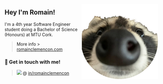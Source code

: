 <a href="https://www.romainclemencon.com/" alt="racoon"> <img align="right" width="250px" src="./assets/racoon-round.png" /> <a/>

## Hey I'm Romain!


I'm a 4th year Software Engineer student doing a Bachelor of Science (Honours) at MTU Cork.

> More info > [romainclemencon.com](https://www.romainclemencon.com/ "romainclemencon.com")

### 👋 Get in touch with me!

> <a href="https://www.linkedin.com/in/romainclemencon/" alt="LinkedIn"><img src=https://content.linkedin.com/content/dam/me/business/en-us/amp/brand-site/v2/bg/LI-Bug.svg.original.svg height="20px"/><a/> @ [in/romainclemencon](https://www.linkedin.com/in/romainclemencon/ "in/romainclemencon")


